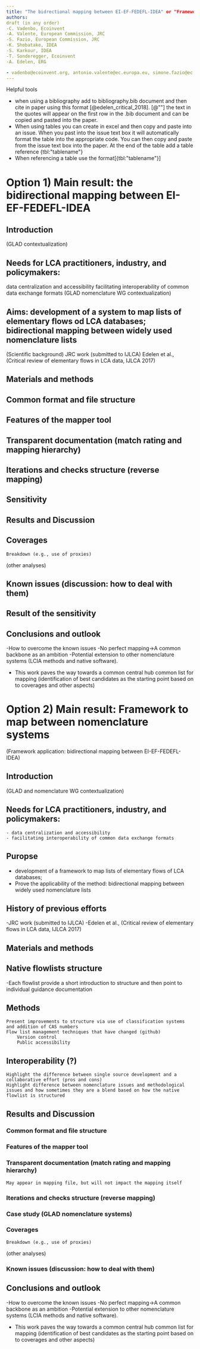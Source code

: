 ```yaml
---
title: "The bidrectional mapping between EI-EF-FEDEFL-IDEA" or "Framework to map between nomenclature systems: based on bidirectional mapping between EI-EF-FEDEFL-IDEA"
authors:
draft (in any order)
-C. Vadenbo, Ecoinvent 
-A. Valente, European Commission, JRC
-S. Fazio, European Commission, JRC
-K. Shobatake, IDEA
-S. Karkour, IDEA
-T. Sonderegger, Ecoinvent
-A. Edelen, ERG

- vadenbo@ecoinvent.org, antonio.valente@ec.europa.eu, simone.fazio@ec.europa.eu, shobatake@tco2.com, karkour@tco2.com, sonderegger@ecoinvent.org,ashley.edelen@erg.com
---
```



Helpful tools
* when using a bibliography add to bibliography.bib document and then cite in paper using this format [@edelen_critical_2018]. [@""] the text in the quotes will appear on the first row in the .bib document and can be copied and pasted into the paper.
* When using tables you can create in excel and then copy and paste into an issue. When you past into the issue text box it will automatically format the table into the appropriate code. You can then copy and paste from the issue text box into the paper. At the end of the table add a table reference {tbl:"tablename"}
* When referencing a table use the format[{tbl:"tablename"}]

# Option 1) Main result: the bidirectional mapping between EI-EF-FEDEFL-IDEA 

## Introduction
(GLAD contextualization)
## Needs for LCA practitioners, industry, and policymakers:
data centralization and accessibility
facilitating interoperability of common data exchange formats
(GLAD nomenclature WG contextualization)
## Aims: development of a system to map lists of elementary flows od LCA databases; bidirectional mapping between widely used nomenclature lists
(Scientific background)
	JRC work (submitted to IJLCA)
	Edelen et al., (Critical review of elementary flows in LCA data, IJLCA 2017)
## Materials and methods
## Common format and file structure 
## Features of the mapper tool
## Transparent documentation (match rating and mapping hierarchy)
## Iterations and checks structure (reverse mapping)
## Sensitivity
## Results and Discussion
## Coverages
	Breakdown (e.g., use of proxies)
(other analyses)
## Known issues (discussion: how to deal with them)
## Result of the sensitivity
## Conclusions and outlook
-How to overcome the known issues
-No perfect mapping->A common backbone as an ambition
-Potential extension to other nomenclature systems (LCIA methods and native software).
- This work paves the way towards a common central hub common list for mapping (identification of best candidates as the starting point based on to coverages and other aspects)




# Option 2) Main result: Framework to map between nomenclature systems
(Framework application: bidirectional mapping between EI-EF-FEDEFL-IDEA)
## Introduction
(GLAD and nomenclature WG contextualization)
## Needs for LCA practitioners, industry, and policymakers:
    - data centralization and accessibility
    - facilitating interoperability of common data exchange formats
## Puropse
-	development of a framework to map lists of elementary flows of LCA databases; 
-	Prove the applicability of the method: bidirectional mapping between widely used nomenclature lists

## History of previous efforts
 -JRC work (submitted to IJLCA)
 -Edelen et al., (Critical review of elementary flows in LCA data, IJLCA 2017)
## Materials and methods
## Native flowlists structure
  -Each flowlist provide a short introduction to structure and then point to individual guidance documentation
  ## Methods
 	Present improvements to structure via use of classification systems and addition of CAS numbers
	Flow list management techniques that have changed (github)
		Version control
		Public accessibility
## Interoperability (?)
	Highlight the difference between single source development and a collaborative effort (pros and cons)
	Highlight difference between nomenclature issues and methodological issues and how sometimes they are a blend based on how the native flowlist is structured

## Results and Discussion
### Common format and file structure 
### Features of the mapper tool
### Transparent documentation (match rating and mapping hierarchy)
	May appear in mapping file, but will not impact the mapping itself
### Iterations and checks structure (reverse mapping)
### Case study (GLAD nomenclature systems)
### Coverages
	Breakdown (e.g., use of proxies)
(other analyses)
### Known issues (discussion: how to deal with them)
## Conclusions and outlook
-How to overcome the known issues
-No perfect mapping->A common backbone as an ambition
-Potential extension to other nomenclature systems (LCIA methods and native software).
- This work paves the way towards a common central hub common list for mapping (identification of best candidates as the starting point based on to coverages and other aspects)
